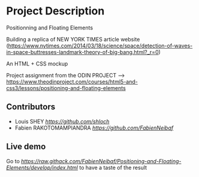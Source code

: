 # Project Description

Positionning and Floating Elements

Building a replica of NEW YORK TIMES article website (https://www.nytimes.com/2014/03/18/science/space/detection-of-waves-in-space-buttresses-landmark-theory-of-big-bang.html?_r=0)

An HTML + CSS mockup

Project assignment from the ODIN PROJECT --> https://www.theodinproject.com/courses/html5-and-css3/lessons/positioning-and-floating-elements

## Contributors

- Louis SHEY _https://github.com/shloch_
- Fabien RAKOTOMAMPIANDRA _https://github.com/FabienNeibaf_

## Live demo

Go to _https://raw.githack.com/FabienNeibaf/Positioning-and-Floating-Elements/develop/index.html_ to have a taste of the result
